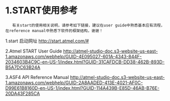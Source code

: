 # 1.START使用参考

       有关start的使用相关说明，请参考如下链接，建议在user guide中熟悉基本应有流程，在reference manual中熟悉下软件的框架结构，谢谢！
1.start 启动网址
http://start.atmel.com/#

2.Atmel START User Guide
http://atmel-studio-doc.s3-website-us-east-1.amazonaws.com/webhelp/GUID-4E095027-601A-4343-844F-2034603B4C9C-en-US-1/index.html?GUID-31CAFDCB-DD38-462B-893D-B5A7DC63B24A

3.ASF4 API Reference Manual
http://atmel-studio-doc.s3-website-us-east-1.amazonaws.com/webhelp/GUID-2A8AADED-413E-4021-AF0C-D99E61B8160D-en-US-1/index.html?GUID-114A439B-E85D-46AB-B76E-20DA43F285CA


